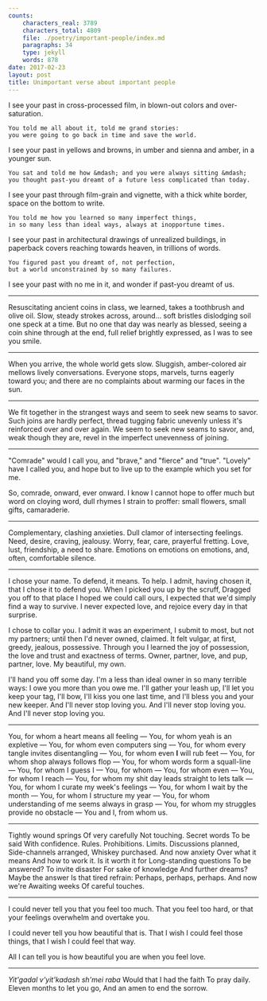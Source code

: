 ```yaml
---
counts:
    characters_real: 3789
    characters_total: 4809
    file: ./poetry/important-people/index.md
    paragraphs: 34
    type: jekyll
    words: 878
date: 2017-02-23
layout: post
title: Unimportant verse about important people
---
```


<div class="verse">
I see your past in cross-processed film,
in blown-out colors and over-saturation.

    You told me all about it, told me grand stories:
    you were going to go back in time and save the world.

I see your past in yellows and browns,
in umber and sienna and amber, in a younger sun.

    You sat and told me how &mdash; and you were always sitting &mdash;
    you thought past-you dreamt of a future less complicated than today.

I see your past through film-grain and vignette,
with a thick white border, space on the bottom to write.

    You told me how you learned so many imperfect things,
    in so many less than ideal ways, always at inopportune times.

I see your past in architectural drawings of unrealized buildings,
in paperback covers reaching towards heaven, in trillions of words.

    You figured past you dreamt of, not perfection,
    but a world unconstrained by so many failures.

I see your past with no me in it,
and wonder if past-you dreamt of us.
</div>

-----

<div class="verse">
Resuscitating ancient coins in class, we learned,
takes a toothbrush and olive oil.
Slow, steady strokes across, around...
soft bristles dislodging soil
one speck at a time.
But no one that day was nearly as blessed,
seeing a coin shine through
at the end, full relief brightly expressed,
as I was to see you smile.
</div>

-----

<div class="verse">
When you arrive,
the whole world gets slow.
Sluggish, amber-colored air
mellows lively conversations.
Everyone stops, marvels,
turns eagerly toward you;
and there are no complaints
about warming our faces in the sun.
</div>

-----

<div class="verse">
We fit together in the strangest ways
and seem to seek new seams to savor.
Such joins are hardly perfect,
thread tugging fabric unevenly
unless it's reinforced over and over again.
We seem to seek new seams to savor,
and, weak though they are,
revel in the imperfect unevenness of joining.
</div>

-----

<div class="verse">
"Comrade" would I call you,
and "brave," and "fierce" and "true".
"Lovely" have I called you,
and hope but to live up to
the example which you set for me.

So, comrade, onward, ever onward.
I know I cannot hope to offer
much but word on cloying word,
dull rhymes I strain to proffer:
small flowers, small gifts, camaraderie.
</div>

-----

<div class="verse">
Complementary, clashing anxieties.
Dull clamor of intersecting feelings.
Need, desire, craving, jealousy.
Worry, fear, care, prayerful fretting.
Love, lust, friendship, a need to share.
Emotions on emotions on emotions,
and, often, comfortable silence.
</div>

-----

<div class="verse">
I chose your name.
To defend, it means. To help.
I admit, having chosen it,
that I chose it to defend you.
When I picked you up by the scruff,
Dragged you off to that place
I hoped we could call ours,
I expected that we'd
simply find a way to survive.
I never expected love,
and rejoice every day in that surprise.

I chose to collar you.
I admit it was an experiment,
I submit to most, but not my partners;
until then I'd never owned, claimed.
It felt vulgar, at first,
greedy, jealous, possessive.
Through you I learned the joy of possession,
the love and trust and exactness of terms.
Owner, partner, love,
and pup, partner, love.
My beautiful, my own.

I'll hand you off some day.
I'm a less than ideal owner
in so many terrible ways:
I owe you more than you owe me.
I'll gather your leash up,
I'll let you keep your tag,
I'll bow, I'll kiss you one last time,
and I'll bless you and your new keeper.
And I'll never stop loving you.
And I'll never stop loving you.
And I'll never stop loving you.
</div>

-----

<div class="verse">
You, for whom a heart means all feeling &mdash;
You, for whom yeah is an expletive &mdash;
You, for whom even computers sing &mdash;
You, for whom every tangle invites disentangling &mdash;
You, for whom even <strong>I</strong> will rub feet &mdash;
You, for whom shop always follows flop &mdash;
You, for whom words form a squall-line &mdash;
You, for whom I guess I &mdash;
You, for whom &mdash;
You, for whom even &mdash;
You, for whom I reach &mdash;
You, for whom my shit day leads straight to lets talk &mdash;
You, for whom I curate my week's feelings &mdash;
You, for whom I wait by the month &mdash;
You, for whom I structure my year &mdash;
You, for whom understanding of me seems always in grasp &mdash;
You, for whom my struggles provide no obstacle &mdash;
You and I, from whom us.
</div>

-----

<div class="verse">
Tightly wound springs
Of very carefully
Not touching.
    Secret words
    To be said
    With confidence.
Rules.
Prohibitions.
Limits.
    Discussions planned,
    Side-channels arranged,
    Whiskey purchased.
And now anxiety
Over what it means
And how to work it.
    Is it worth it for
    Long-standing questions
    To be answered?
To invite disaster
For sake of knowledge
And further dreams?
    Maybe the answer
    Is that tired refrain:
    Perhaps, perhaps, perhaps.
And now we're
Awaiting weeks
Of careful touches.
</div>

-----

<div class="verse">
I could never tell you
that you feel too much.
That you feel too hard,
or that your feelings
overwhelm and overtake you.

I could never tell you
how beautiful that is.
That I wish I could feel those things,
that I wish I could feel that way.

All I can tell you
is how beautiful you are
when you feel love.
</div>

-----

<div class="verse">
<em>Yit'gadal v'yit'kadash sh'mei raba</em>
Would that I had the faith
To pray daily.
Eleven months to let you go,
And an amen to end the sorrow.
</div>
